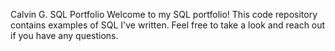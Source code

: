 Calvin G. SQL Portfolio
Welcome to my SQL portfolio! This code repository contains examples of SQL I've written. Feel free to take a look and reach out if you have any questions.
